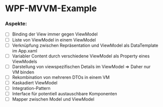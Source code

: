 # WPF-MVVM-Example
### Aspekte:
- [ ] Binding der View immer gegen ViewModel
- [ ] Liste von ViewModel in einem ViewModel
- [ ] Verknüpfung zwischen Repräsentation und ViewModel als DataTemplate im App.xaml
- [ ] Variabler Content durch verschiedene ViewModel als Property eines ViewModels
- [ ] Darstellung von viewspezifischen Details im ViewModel => Daher nur VM binden
- [ ] Rekombination von mehreren DTOs in einem VM
- [ ] Kaskadiert ViewModel
- [ ] Integration-Pattern
- [ ] Interface für potentiell austauschbare Komponenten
- [ ] Mapper zwischen Model und ViewModel
